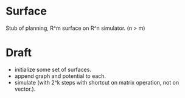 # Surface
Stub of planning, R^m surface on R^n simulator. (n &gt; m)

# Draft
* initialize some set of surfaces.
* append graph and potential to each.
* simulate (with 2^k steps with shortcut on matrix operation, not on vector.).
